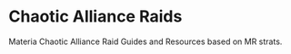 # Chaotic Alliance Raids

Materia Chaotic Alliance Raid Guides and Resources based on MR strats.

<GuideList difficulty="Chaotic"/>
